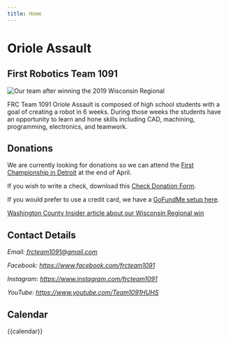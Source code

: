 ```yaml
---
title: Home
---
```


# Oriole Assault
## First Robotics Team 1091 

<div class="container-fluid px-0">
  <div class="row">
    <div class="col-md-12">
    	<img src="/images/winning_wisconsin_regional_2019.jpg" alt="Our team after winning the 2019 Wisconsin Regional" class="img-fluid  w-100" />
    </div>
  </div>
</div>


FRC Team 1091 Oriole Assault is composed of high school students with a goal of creating a robot in 6 weeks.  During 
those weeks the students have an opportunity to learn and hone skills including CAD, machining, programming, electronics,
and teamwork.



## Donations
We are currently looking for donations so we can attend the [First Championship in Detroit](https://www.firstchampionship.org/detroit) at the end of April.

If you wish to write a check, download this [Check Donation Form](/files/Donation_Form.pdf).

If you would prefer to use a credit card, we have a [GoFundMe setup here](https://www.gofundme.com/send-frc-team-1091-to-championships).

[Washington County Insider article about our Wisconsin Regional win](https://www.washingtoncountyinsider.com/hartford-union-high-school-robotics-team-1091-qualifies-for-championship-by-rena-diem/)



## Contact Details

<address>
  <p>Email: <a href="mailto:frcteam1091@gmail.com">frcteam1091@gmail.com</a></p>

  <p>Facebook: <a href="https://www.facebook.com/frcteam1091/">https://www.facebook.com/frcteam1091</a></p>

  <p>Instagram: <a href="https://www.instagram.com/frcteam1091/">https://www.instagram.com/frcteam1091</a></p>

  <p>YouTube: <a href="https://www.youtube.com/Team1091HUHS">https://www.youtube.com/Team1091HUHS</a></p>  
  
</address>

## Calendar

{{calendar}}
